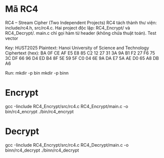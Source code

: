 # Mã RC4
RC4 – Stream Cipher (Two Independent Projects)
RC4 tách thành thư viện: include/rc4.h, src/rc4.c.
Hai project độc lập: RC4_Encrypt/ và RC4_Decrypt/.
main.c chỉ gọi hàm từ header (không chứa thuật toán).
Test vector

Key: HUST2025
Plaintext: Hanoi University of Science and Technology
Ciphertext (hex): BA 0F CE AF E5 E8 85 C2 12 27 31 3A 9A B1 F2 27 F6 75 3C DF 66 96 D4 ED B4 8F 5E 59 5F C0 04 6E 9A DA E7 5A AE D0 65 A8 DB A6

Run:
mkdir -p bin
mkdir -p binn

# Encrypt
gcc -Iinclude RC4_Encrypt/src/rc4.c RC4_Encrypt/main.c -o bin/rc4_encrypt
./bin/rc4_encrypt

# Decrypt
gcc -Iinclude RC4_Encrypt/src/rc4.c RC4_Decrypt/main.c -o binn/rc4_decrypt
./binn/rc4_decrypt
